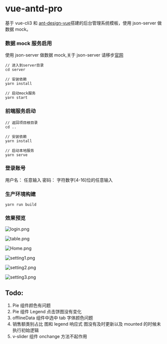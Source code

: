 # vue-antd-pro

基于 vue-cli3 和 [ant-design-vue](https://vue.ant.design/docs/vue/introduce/)搭建的后台管理系统模板，使用 json-server 做数据 mock。

### 数据 mock 服务启用

使用 json-server 做数据 mock,关于 json-server 请移步[官网](https://github.com/typicode/json-server)

```
// 进入到server目录
cd server

// 安装依赖
yarn install

// 启动mock服务
yarn start
```

### 前端服务启动

```
// 返回项目根目录
cd ..

// 安装依赖
yarn install

// 启动本地服务
yarn serve
```

### 登录账号

用户名： 任意输入
密码： 字符数字[4-16]位的任意输入

### 生产环境构建

```
yarn run build
```

### 效果预览

![login.png](https://upload-images.jianshu.io/upload_images/1918644-b25648a03fb53583.png?imageMogr2/auto-orient/strip%7CimageView2/2/w/1240)

![table.png](https://upload-images.jianshu.io/upload_images/1918644-af6a0349ccedba08.png?imageMogr2/auto-orient/strip%7CimageView2/2/w/1240)

![Home.png](https://upload-images.jianshu.io/upload_images/1918644-52e3b8100691eaf9.png?imageMogr2/auto-orient/strip%7CimageView2/2/w/1240)

![setting1.png](https://upload-images.jianshu.io/upload_images/1918644-7a0d2234517ab788.png?imageMogr2/auto-orient/strip%7CimageView2/2/w/1240)

![setting2.png](https://upload-images.jianshu.io/upload_images/1918644-d460e843cb86ab41.png?imageMogr2/auto-orient/strip%7CimageView2/2/w/1240)

![setting3.png](https://upload-images.jianshu.io/upload_images/1918644-2f29223b39adb363.png?imageMogr2/auto-orient/strip%7CimageView2/2/w/1240)

## Todo:

1.  Pie 组件颜色有问题
2.  Pie 组件 Legend 点击饼图没有变化
3.  offlineData 组件中选中 tab 字体颜色问题
4.  销售额类别占比 图和 legend 响应式 图没有及时更新以及 mounted 的时候未执行初始逻辑
5.  v-slider 组件 onchange 方法不起作用
